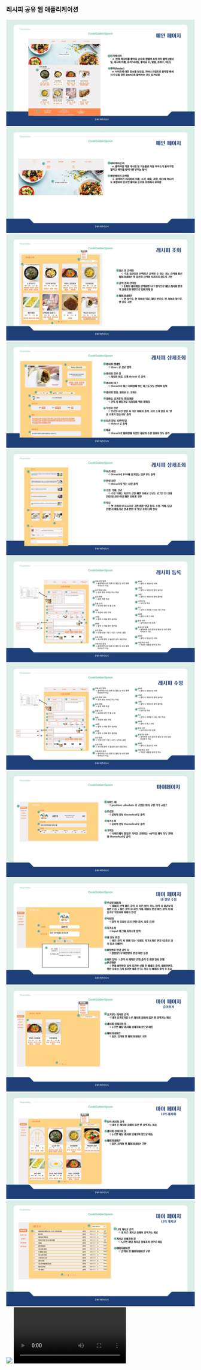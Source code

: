 ### 레시피 공유 웹 애플리케이션

<img src="./image/Slide4.jpg">
<img src="./image/Slide5.jpg">
<img src="./image/Slide6.jpg">
<img src="./image/Slide7.jpg">
<img src="./image/Slide8.jpg">
<img src="./image/Slide9.jpg">
<img src="./image/Slide10.jpg">
<img src="./image/Slide11.jpg">
<img src="./image/Slide12.jpg">
<img src="./image/Slide13.jpg">
<img src="./image/Slide14.jpg">
<img src="./image/Slide15.jpg">


<img src="./gif/example.gif">
<video src="./video/레시피 수정.mp4"/>
<video width="320" height="240" controls>
  <source src="./video/마이페이지.mp4" type="video/mp4">
  Your browser does not support the video tag.
</video>
